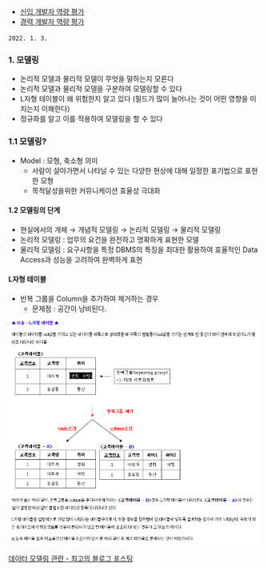 - [신입 개발자 역량 평가](https://github.com/EBvi/dev-matrix/blob/master/%E1%84%89%E1%85%B5%E1%86%AB%E1%84%8B%E1%85%B5%E1%86%B8%20%E1%84%80%E1%85%A2%E1%84%87%E1%85%A1%E1%86%AF%E1%84%8C%E1%85%A1%20%E1%84%8B%E1%85%A7%E1%86%A8%E1%84%85%E1%85%A3%E1%86%BC%20%E1%84%91%E1%85%A7%E1%86%BC%E1%84%80%E1%85%A1.md)
- [경력 개발자 역량 평가](https://github.com/EBvi/dev-matrix/blob/master/%E1%84%80%E1%85%A7%E1%86%BC%E1%84%85%E1%85%A7%E1%86%A8%20%E1%84%80%E1%85%A2%E1%84%87%E1%85%A1%E1%86%AF%E1%84%8C%E1%85%A1%20%E1%84%8B%E1%85%A7%E1%86%A8%E1%84%85%E1%85%A3%E1%86%BC%20%E1%84%91%E1%85%A7%E1%86%BC%E1%84%80%E1%85%A1.md)

`2022. 1. 3.`
### 1. 모델링
- 논리적 모델과 물리적 모델이 무엇을 말하는지 모른다
- 논리적 모델과 물리적 모델을 구분하여 모델링할 수 있다
- L자형 테이블이 왜 위험한지 알고 있다 (필드가 많이 늘어나는 것이 어떤 영향을 미치는지 이해한다)
- 정규화를 알고 이를 적용하여 모델링을 할 수 있다

### 1.1 모델링?
- Model : 모형, 축소형 의미
    - 사람이 살아가면서 나타날 수 있는 다양한 현상에 대해 일정한 표기법으로 표현 한 모형
    - 목적달성을위한 커뮤니케이션 효율성 극대화

#### 1.2 모델링의 단계 
- 현실에서의 개체 → 개념적 모델링 → 논리적 모델링 → 물리적 모델링
- 논리적 모델링 : 업무의 요건을 완전하고 명확하게 표현한 모델
- 물리적 모델링 : 요구사항을 특정 DBMS의 특징을 최대한 활용하여 효율적인 Data Access과 성능을 고려하여 완벽하게 표현

#### L자형 테이블
- 반복 그룹을 Column을 추가하여 제거하는 경우
  - 문제점 : 공간이 낭비된다.

![Alt text](L-shape_table.png)   

[데이터 모델링 관련 - 최고의 블로그 포스팅](https://m.blog.naver.com/PostView.naver?isHttpsRedirect=true&blogId=thwlstmxk&logNo=221059148441)

